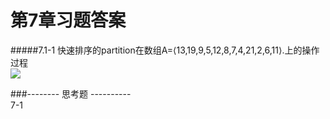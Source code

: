 第7章习题答案
=
#####7.1-1 快速排序的partition在数组A=⟨13,19,9,5,12,8,7,4,21,2,6,11⟩.上的操作过程  
![](https://github.com/zhuxiuwei/CLRS/blob/master/Images/7.1-1.png)  

###-------- 思考题 ----------  
7-1  
